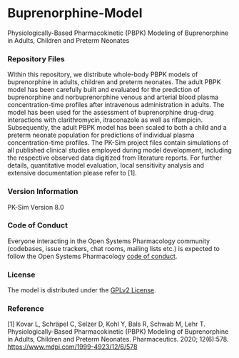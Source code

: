 # Buprenorphine-Model
Physiologically-Based Pharmacokinetic (PBPK) Modeling of Buprenorphine in Adults, Children and Preterm Neonates

### Repository Files
Within this repository, we distribute whole-body PBPK models of buprenorphine in adults, children and preterm neonates. The adult PBPK model has been carefully built and evaluated for the prediction of buprenorphine and norbuprenorphine venous and arterial blood plasma concentration-time profiles after intravenous administration in adults. The model has been used for the assessment of buprenorphine drug-drug interactions with clarithromycin, itraconazole as well as rifampicin. Subsequently, the adult PBPK model has been scaled to both a child and a preterm neonate population for predictions of individual plasma concentration-time profiles.
The PK-Sim project files contain simulations of all published clinical studies employed during model development, including the respective observed data digitized from literature reports. For further details, quantitative model evaluation, local sensitivity analysis and extensive documentation please refer to [1].


### Version Information
PK-Sim Version 8.0

### Code of Conduct
Everyone interacting in the Open Systems Pharmacology community (codebases, issue trackers, chat rooms, mailing lists etc.) is expected to follow the Open Systems Pharmacology [code of conduct](https://github.com/Open-Systems-Pharmacology/Suite/blob/master/CODE_OF_CONDUCT.md#contributor-covenant-code-of-conduct).


### License
The model is distributed under the [GPLv2 License](https://github.com/Open-Systems-Pharmacology/Suite/blob/develop/LICENSE).

### Reference
[1] Kovar L, Schräpel C, Selzer D, Kohl Y, Bals R, Schwab M, Lehr T. Physiologically-Based Pharmacokinetic (PBPK) Modeling of Buprenorphine in Adults, Children and Preterm Neonates. Pharmaceutics. 2020; 12(6):578. https://www.mdpi.com/1999-4923/12/6/578
